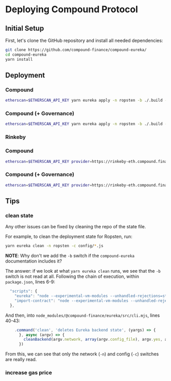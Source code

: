 # Deploying Compound Protocol

## Initial Setup

First, let's clone the GitHub repository and install all needed dependencies:

```sh
git clone https://github.com/compound-finance/compound-eureka/
cd compound-eureka
yarn install
```

## Deployment

### Compound
```sh
etherscan=$ETHERSCAN_API_KEY yarn eureka apply -n ropsten -b ./.build -c config/*.js -e eureka/{compound,testnet}.eureka
```

### Compound (+ Governance)
```sh
etherscan=$ETHERSCAN_API_KEY yarn eureka apply -n ropsten -b ./.build -c config/*.js -e eureka/{compound,testnet,testnet-gov}.eureka
```

### Rinkeby

### Compound
```sh
etherscan=$ETHERSCAN_API_KEY provider=https://rinkeby-eth.compound.finance yarn eureka apply -n ropsten -b ./.build -c config/*.js -e eureka/{compound,testnet,testnet-gov}.eureka
```

### Compound (+ Governance)
```sh
etherscan=$ETHERSCAN_API_KEY provider=https://rinkeby-eth.compound.finance yarn eureka apply -n ropsten -b ./.build -c config/*.js -e eureka/{compound,testnet,testnet-gov}.eureka
```

## Tips

### clean state

Any other issues can be fixed by cleaning the repo of the state file. 

For example, to clean the deployment state for Ropsten, run:
```sh
yarn eureka clean -n ropsten -c config/*.js
```

**NOTE**: Why don't we add the `-b` switch if the `compound-eureka` documentation includes it?

The answer: if we look at what `yarn eureka clean` runs, we see that the `-b` switch is not read at all. Following the chain of execution, within `package.json`, lines 6-9:
```js
  "scripts": {
    "eureka": "node --experimental-vm-modules --unhandled-rejections=strict node_modules/@compound-finance/eureka/src/cli.mjs",
    "import-contract": "node --experimental-vm-modules --unhandled-rejections=strict ./import_contract.mjs"
  },
```
And then, into `node_modules/@compound-finance/eureka/src/cli.mjs`, lines 40-43:
```js
    .command('clean', 'deletes Eureka backend state', (yargs) => {
      }, async (argv) => {
        cleanBackend(argv.network, array(argv.config_file), argv.yes, argv.verbose, argv.jsonrpc);
      })
```
From this, we can see that only the network (`-n`) and config (`-c`) switches are really read.

### increase gas price


